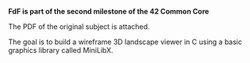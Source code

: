 **FdF is part of the second milestone of the 42 Common Core**

The PDF of the original subject is attached.

The goal is to build a wireframe 3D landscape viewer in C using a basic graphics library called MiniLibX.
